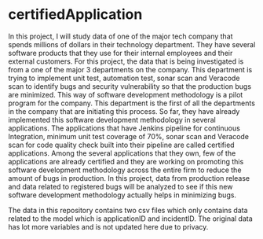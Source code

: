 # certifiedApplication
In this project, I will study data of one of the major tech company that spends millions of dollars in their technology department. They have several software products that they use for their internal employees and their external customers. For this project, the data that is being investigated is from a one of the major 3 departments on the company. This department is trying to implement unit test, automation test, sonar scan and Veracode scan to identify bugs and security vulnerability so that the production bugs are minimized. This way of software development methodology is a pilot program for the company. This department is the first of all the departments in the company that are initiating this process. So far, they have already implemented this software development methodology in several applications. The applications that have Jenkins pipeline for continuous Integration, minimum unit test coverage of 70%, sonar scan and Veracode scan for code quality check built into their pipeline are called certified applications. Among the several applications that they own, few of the applications are already certified and they are working on promoting this software development methodology across the entire firm to reduce the amount of bugs in production. In this project, data from production release and data related to registered bugs will be analyzed to see if this new software development methodology actually helps in minimizing bugs. 

The data in this repository contains two csv files which only contains data related to the model which is applicationID and incidentID. The original data has lot more variables and is not updated here due to privacy. 
